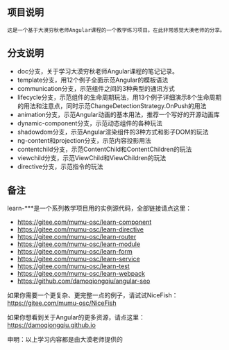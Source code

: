 ## 项目说明
    这是一个基于大漠穷秋老师Angular课程的一个教学练习项目。在此非常感觉大漠老师的分享。

## 分支说明
    
- doc分支，关于学习大漠穷秋老师Angular课程的笔记记录。
- template分支，用12个例子全面示范Angular的模板语法
- communication分支，示范组件之间的3种典型的通讯方式
- lifecycle分支，示范组件的生命周期玩法，用13个例子详细演示8个生命周期的用法和注意点，同时示范ChangeDetectionStrategy.OnPush的用法
- animation分支，示范Angular动画的基本用法，推荐一个写好的开源动画库
- dynamic-component分支，示范动态组件的各种玩法
- shadowdom分支，示范Angular渲染组件的3种方式和影子DOM的玩法
- ng-content和projection分支，示范内容投影用法
- contentchild分支，示范ContentChild和ContentChildren的玩法
- viewchild分支，示范ViewChild和ViewChildren的玩法
- directive分支，示范指令的玩法
## 备注
learn-***是一个系列教学项目用的实例源代码，全部链接请点这里：

- https://gitee.com/mumu-osc/learn-component
- https://gitee.com/mumu-osc/learn-directive
- https://gitee.com/mumu-osc/learn-router
- https://gitee.com/mumu-osc/learn-module
- https://gitee.com/mumu-osc/learn-form
- https://gitee.com/mumu-osc/learn-service
- https://gitee.com/mumu-osc/learn-test
- https://gitee.com/mumu-osc/learn-webpack
- https://github.com/damoqiongqiu/angular-seo

如果你需要一个更复杂、更完整一点的例子，请试试NiceFish：https://gitee.com/mumu-osc/NiceFish

如果你想看到关于Angular的更多资源，请点这里：https://damoqiongqiu.github.io

申明：以上学习内容都是由大漠老师提供的
